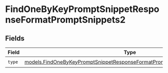 # FindOneByKeyPromptSnippetResponseFormatPromptSnippets2


## Fields

| Field                                                                                                                                                            | Type                                                                                                                                                             | Required                                                                                                                                                         | Description                                                                                                                                                      |
| ---------------------------------------------------------------------------------------------------------------------------------------------------------------- | ---------------------------------------------------------------------------------------------------------------------------------------------------------------- | ---------------------------------------------------------------------------------------------------------------------------------------------------------------- | ---------------------------------------------------------------------------------------------------------------------------------------------------------------- |
| `type`                                                                                                                                                           | [models.FindOneByKeyPromptSnippetResponseFormatPromptSnippetsResponse200Type](../models/findonebykeypromptsnippetresponseformatpromptsnippetsresponse200type.md) | :heavy_check_mark:                                                                                                                                               | N/A                                                                                                                                                              |